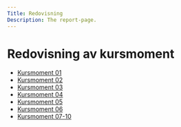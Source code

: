 ```yaml
---
Title: Redovisning
Description: The report-page.
---
```


Redovisning av kursmoment
==================

* [Kursmoment 01](report/kmom01)
* [Kursmoment 02](#)
* [Kursmoment 03](#)
* [Kursmoment 04](#)
* [Kursmoment 05](#)
* [Kursmoment 06](#)
* [Kursmoment 07-10](#)